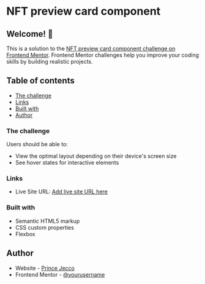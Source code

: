 # NFT preview card component

## Welcome! 👋

This is a solution to the [NFT preview card component challenge on Frontend Mentor](https://www.frontendmentor.io/challenges/nft-preview-card-component-SbdUL_w0U). Frontend Mentor challenges help you improve your coding skills by building realistic projects. 

## Table of contents

- [The challenge](#the-challenge)
- [Links](#links)
- [Built with](#built-with)
- [Author](#author)


### The challenge

Users should be able to:

- View the optimal layout depending on their device's screen size
- See hover states for interactive elements


### Links

- Live Site URL: [Add live site URL here](https://princej02.github.io/nft-card-component)


### Built with

- Semantic HTML5 markup
- CSS custom properties
- Flexbox


## Author

- Website - [Prince Jecco](https://github.com/princej02)
- Frontend Mentor - [@yourusername](https://www.frontendmentor.io/profile/princej02)

